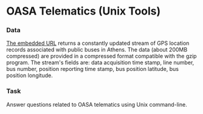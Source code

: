 # OASA Telematics (Unix Tools)

### Data
[The embedded URL](https://www.spinellis.gr/cgi-bin/oasa-history?id=p2821919) returns a constantly updated stream of GPS location records associated with public buses in Athens. The data (about 200MB compressed) are provided in a compressed format compatible with the gzip program. The stream's fields are: data acquisition time stamp, line number, bus number, position reporting time stamp, bus position latitude, bus position longitude.

### Task
Answer questions related to OASA telematics using Unix command-line.
